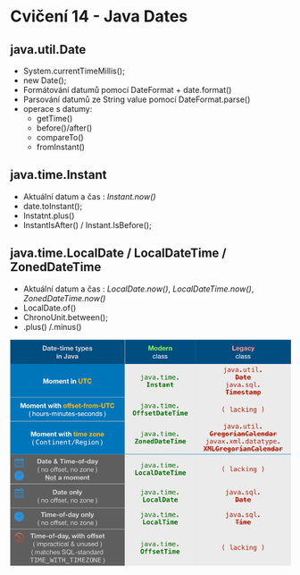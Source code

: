 # Cvičení 14 - Java Dates

## java.util.Date
  - System.currentTimeMillis();
  -  new Date();
  - Formátování datumů pomocí DateFormat + date.format()
  - Parsování datumů ze String value pomocí DateFormat.parse()
  - operace s datumy:
      * getTime()
      * before()/after()
      * compareTo()
      * fromInstant()
  
  ## java.time.Instant
   - Aktuální datum a čas : *Instant.now()*
   - date.toInstant();
   - Instatnt.plus()
   - InstantIsAfter() / Instant.IsBefore();

 ## java.time.LocalDate / LocalDateTime / ZonedDateTime
   - Aktuální datum a čas : *LocalDate.now()*, *LocalDateTime.now()*, *ZonedDateTime.now()*
   - LocalDate.of()
   - ChronoUnit.between();
   - .plus() /.minus()
  
  ![Java times](o48bV.png)
